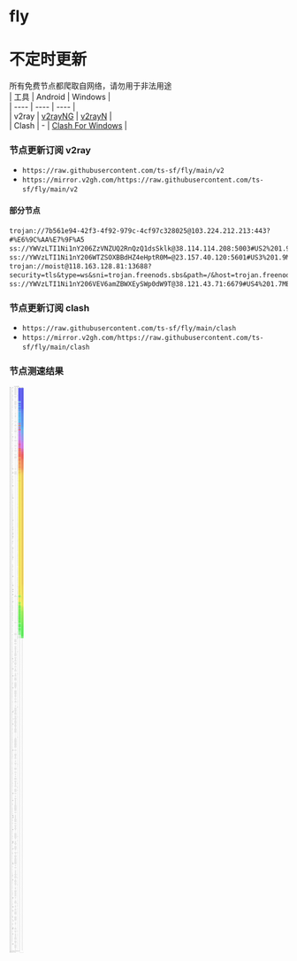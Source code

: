 # fly
# 不定时更新
所有免费节点都爬取自网络，请勿用于非法用途  
|  工具  | Android  | Windows  |  
|  ----  | ----   | ----  |  
| v2ray  | [v2rayNG](https://github.com/2dust/v2rayNG/releases) | [v2rayN](https://github.com/2dust/v2rayN/releases) |  
| Clash  | - | [Clash For Windows](https://github.com/2dust/clashN/releases) | 
  
### 节点更新订阅  v2ray
- `https://raw.githubusercontent.com/ts-sf/fly/main/v2`  
- `https://mirror.v2gh.com/https://raw.githubusercontent.com/ts-sf/fly/main/v2`  

#### 部分节点  
``` 
trojan://7b561e94-42f3-4f92-979c-4cf97c328025@103.224.212.213:443?#%E6%9C%AA%E7%9F%A5
ss://YWVzLTI1Ni1nY206ZzVNZUQ2RnQzQ1dsSklk@38.114.114.208:5003#US2%201.9MB%2Fs
ss://YWVzLTI1Ni1nY206WTZSOXBBdHZ4eHptR0M=@23.157.40.120:5601#US3%201.9MB%2Fs
trojan://moist@118.163.128.81:13688?security=tls&type=ws&sni=trojan.freenods.sbs&path=/&host=trojan.freenods.sbs#TW
ss://YWVzLTI1Ni1nY206VEV6amZBWXEySWp0dW9T@38.121.43.71:6679#US4%201.7MB%2Fs
```
### 节点更新订阅  clash
- `https://raw.githubusercontent.com/ts-sf/fly/main/clash`  
- `https://mirror.v2gh.com/https://raw.githubusercontent.com/ts-sf/fly/main/clash`  

### 节点测速结果
![image](traffic.png)
